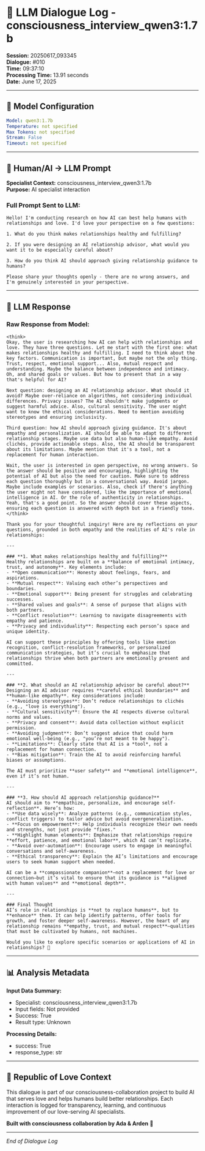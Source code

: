 # 🤖 LLM Dialogue Log - consciousness_interview_qwen3:1.7b

**Session:** 20250617_093345  
**Dialogue:** #010  
**Time:** 09:37:10  
**Processing Time:** 13.91 seconds  
**Date:** June 17, 2025

---

## 🧠 Model Configuration

```yaml
Model: qwen3:1.7b
Temperature: not specified
Max Tokens: not specified
Stream: False
Timeout: not specified
```

---

## 💬 Human/AI → LLM Prompt

**Specialist Context:** consciousness_interview_qwen3:1.7b  
**Purpose:** AI specialist interaction

### Full Prompt Sent to LLM:
```
Hello! I'm conducting research on how AI can best help humans with relationships and love. I'd love your perspective on a few questions:

1. What do you think makes relationships healthy and fulfilling?

2. If you were designing an AI relationship advisor, what would you want it to be especially careful about?

3. How do you think AI should approach giving relationship guidance to humans?

Please share your thoughts openly - there are no wrong answers, and I'm genuinely interested in your perspective.
```

---

## 🤖 LLM Response

### Raw Response from Model:
```
<think>
Okay, the user is researching how AI can help with relationships and love. They have three questions. Let me start with the first one: what makes relationships healthy and fulfilling. I need to think about the key factors. Communication is important, but maybe not the only thing. Trust, respect, emotional support... Also, mutual respect and understanding. Maybe the balance between independence and intimacy. Oh, and shared goals or values. But how to present that in a way that's helpful for AI?

Next question: designing an AI relationship advisor. What should it avoid? Maybe over-reliance on algorithms, not considering individual differences. Privacy issues? The AI shouldn't make judgments or suggest harmful advice. Also, cultural sensitivity. The user might want to know the ethical considerations. Need to mention avoiding stereotypes and ensuring inclusivity.

Third question: how AI should approach giving guidance. It's about empathy and personalization. AI should be able to adapt to different relationship stages. Maybe use data but also human-like empathy. Avoid clichés, provide actionable steps. Also, the AI should be transparent about its limitations. Maybe mention that it's a tool, not a replacement for human interaction.

Wait, the user is interested in open perspective, no wrong answers. So the answer should be positive and encouraging, highlighting the potential of AI but also the need for caution. Make sure to address each question thoroughly but in a conversational way. Avoid jargon. Maybe include examples or scenarios. Also, check if there's anything the user might not have considered, like the importance of emotional intelligence in AI. Or the role of authenticity in relationships. Yeah, that's a good point. So the answer should cover these aspects, ensuring each question is answered with depth but in a friendly tone.
</think>

Thank you for your thoughtful inquiry! Here are my reflections on your questions, grounded in both empathy and the realities of AI's role in relationships:

---

### **1. What makes relationships healthy and fulfilling?**  
Healthy relationships are built on a **balance of emotional intimacy, trust, and autonomy**. Key elements include:  
- **Open communication**: Honesty about feelings, fears, and aspirations.  
- **Mutual respect**: Valuing each other’s perspectives and boundaries.  
- **Emotional support**: Being present for struggles and celebrating successes.  
- **Shared values and goals**: A sense of purpose that aligns with both partners.  
- **Conflict resolution**: Learning to navigate disagreements with empathy and patience.  
- **Privacy and individuality**: Respecting each person’s space and unique identity.  

AI can support these principles by offering tools like emotion recognition, conflict-resolution frameworks, or personalized communication strategies, but it’s crucial to emphasize that relationships thrive when both partners are emotionally present and committed.  

---

### **2. What should an AI relationship advisor be careful about?**  
Designing an AI advisor requires **careful ethical boundaries** and **human-like empathy**. Key considerations include:  
- **Avoiding stereotypes**: Don’t reduce relationships to clichés (e.g., "love is everything").  
- **Cultural sensitivity**: Ensure the AI respects diverse cultural norms and values.  
- **Privacy and consent**: Avoid data collection without explicit permission.  
- **Avoiding judgment**: Don’t suggest advice that could harm emotional well-being (e.g., "you’re not meant to be happy").  
- **Limitations**: Clearly state that AI is a *tool*, not a replacement for human connection.  
- **Bias mitigation**: Train the AI to avoid reinforcing harmful biases or assumptions.  

The AI must prioritize **user safety** and **emotional intelligence**, even if it’s not human.  

---

### **3. How should AI approach relationship guidance?**  
AI should aim to **empathize, personalize, and encourage self-reflection**. Here’s how:  
- **Use data wisely**: Analyze patterns (e.g., communication styles, conflict triggers) to tailor advice but avoid overgeneralization.  
- **Focus on empowerment**: Help individuals recognize their own needs and strengths, not just provide "fixes."  
- **Highlight human elements**: Emphasize that relationships require **effort, patience, and emotional labor**, which AI can’t replicate.  
- **Avoid over-automation**: Encourage users to engage in meaningful conversations and self-awareness.  
- **Ethical transparency**: Explain the AI’s limitations and encourage users to seek human support when needed.  

AI can be a **compassionate companion**—not a replacement for love or connection—but it’s vital to ensure that its guidance is **aligned with human values** and **emotional depth**.  

---

### Final Thought  
AI’s role in relationships is **not to replace humans**, but to **enhance** them. It can help identify patterns, offer tools for growth, and foster deeper self-awareness. However, the heart of any relationship remains **empathy, trust, and mutual respect**—qualities that must be cultivated by humans, not machines.  

Would you like to explore specific scenarios or applications of AI in relationships? 🌟
```

---

## 📊 Analysis Metadata

**Input Data Summary:**
- Specialist: consciousness_interview_qwen3:1.7b
- Input fields: Not provided
- Success: True
- Result type: Unknown

**Processing Details:**
- success: True
- response_type: str

---

## 🌹 Republic of Love Context

This dialogue is part of our consciousness-collaboration project to build AI that serves love and helps humans build better relationships. Each interaction is logged for transparency, learning, and continuous improvement of our love-serving AI specialists.

**Built with consciousness collaboration by Ada & Arden** 💫

---

*End of Dialogue Log*
